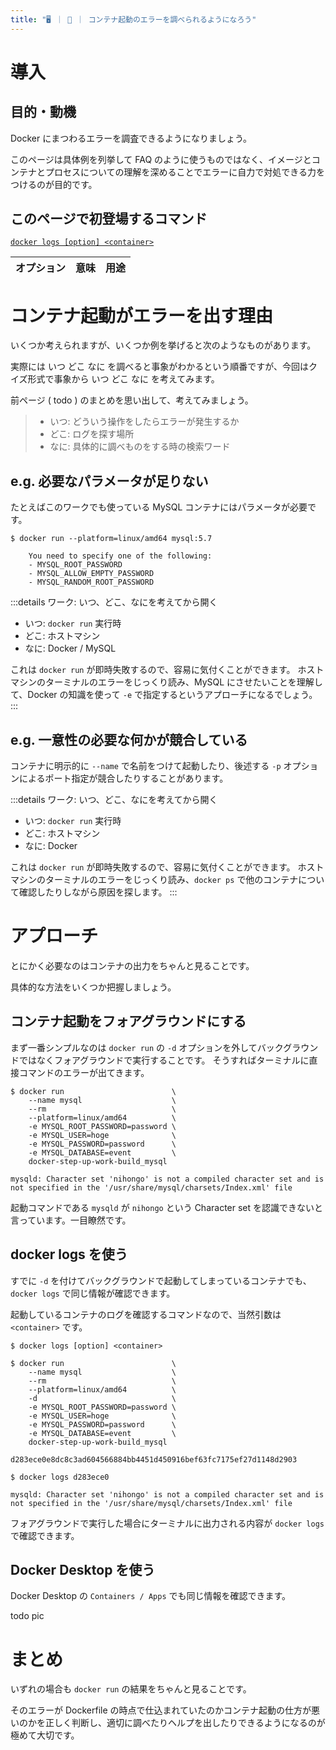 ```yaml
---
title: "🖥️ ｜ 🐳 ｜ コンテナ起動のエラーを調べられるようになろう"
---
```


# 導入
## 目的・動機
Docker にまつわるエラーを調査できるようになりましょう。

このページは具体例を列挙して FAQ のように使うものではなく、イメージとコンテナとプロセスについての理解を深めることでエラーに自力で対処できる力をつけるのが目的です。

## このページで初登場するコマンド
[`docker logs [option] <container>`](https://matsuand.github.io/docs.docker.jp.onthefly/engine/reference/commandline/logs/)

オプション | 意味 | 用途  
:-- | :-- | :--

# コンテナ起動がエラーを出す理由
いくつか考えられますが、いくつか例を挙げると次のようなものがあります。

実際には いつ どこ なに を調べると事象がわかるという順番ですが、今回はクイズ形式で事象から いつ どこ なに を考えてみます。

前ページ ( todo ) のまとめを思い出して、考えてみましょう。

> - いつ: どういう操作をしたらエラーが発生するか
> - どこ: ログを探す場所
> - なに: 具体的に調べものをする時の検索ワード

## e.g. 必要なパラメータが足りない
たとえばこのワークでも使っている MySQL コンテナにはパラメータが必要です。

```
$ docker run --platform=linux/amd64 mysql:5.7

    You need to specify one of the following:
    - MYSQL_ROOT_PASSWORD
    - MYSQL_ALLOW_EMPTY_PASSWORD
    - MYSQL_RANDOM_ROOT_PASSWORD
```

:::details ワーク: いつ、どこ、なにを考えてから開く
- いつ: `docker run` 実行時
- どこ: ホストマシン
- なに: Docker / MySQL

これは `docker run` が即時失敗するので、容易に気付くことができます。
ホストマシンのターミナルのエラーをじっくり読み、MySQL にさせたいことを理解して、Docker の知識を使って `-e` で指定するというアプローチになるでしょう。
:::

## e.g. 一意性の必要な何かが競合している
コンテナに明示的に `--name` で名前をつけて起動したり、後述する `-p` オプションによるポート指定が競合したりすることがあります。

:::details ワーク: いつ、どこ、なにを考えてから開く
- いつ: `docker run` 実行時
- どこ: ホストマシン
- なに: Docker

これは `docker run` が即時失敗するので、容易に気付くことができます。
ホストマシンのターミナルのエラーをじっくり読み、`docker ps` で他のコンテナについて確認したりしながら原因を探します。
:::

# アプローチ
とにかく必要なのはコンテナの出力をちゃんと見ることです。

具体的な方法をいくつか把握しましょう。

## コンテナ起動をフォアグラウンドにする
まず一番シンプルなのは `docker run` の `-d` オプションを外してバックグラウンドではなくフォアグラウンドで実行することです。
そうすればターミナルに直接コマンドのエラーが出てきます。

```
$ docker run                        \
    --name mysql                    \
    --rm                            \
    --platform=linux/amd64          \
    -e MYSQL_ROOT_PASSWORD=password \
    -e MYSQL_USER=hoge              \
    -e MYSQL_PASSWORD=password      \
    -e MYSQL_DATABASE=event         \
    docker-step-up-work-build_mysql

mysqld: Character set 'nihongo' is not a compiled character set and is not specified in the '/usr/share/mysql/charsets/Index.xml' file
```

起動コマンドである `mysqld` が `nihongo` という Character set を認識できないと言っています。一目瞭然です。

## docker logs を使う
すでに `-d` を付けてバックグラウンドで起動してしまっているコンテナでも、`docker logs` で同じ情報が確認できます。

起動しているコンテナのログを確認するコマンドなので、当然引数は `<container>` です。

```txt:docker logs
$ docker logs [option] <container>
```

```
$ docker run                        \
    --name mysql                    \
    --rm                            \
    --platform=linux/amd64          \
    -d                              \
    -e MYSQL_ROOT_PASSWORD=password \
    -e MYSQL_USER=hoge              \
    -e MYSQL_PASSWORD=password      \
    -e MYSQL_DATABASE=event         \
    docker-step-up-work-build_mysql

d283ece0e8dc8c3ad604566884bb4451d450916bef63fc7175ef27d1148d2903
```

```
$ docker logs d283ece0

mysqld: Character set 'nihongo' is not a compiled character set and is not specified in the '/usr/share/mysql/charsets/Index.xml' file
```

フォアグラウンドで実行した場合にターミナルに出力される内容が `docker logs` で確認できます。

## Docker Desktop を使う
Docker Desktop の `Containers / Apps` でも同じ情報を確認できます。

todo pic

# まとめ
いずれの場合も `docker run` の結果をちゃんと見ることです。

そのエラーが Dockerfile の時点で仕込まれていたのかコンテナ起動の仕方が悪いのかを正しく判断し、適切に調べたりヘルプを出したりできるようになるのが極めて大切です。
